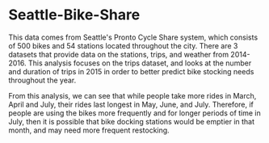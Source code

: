 # Seattle-Bike-Share

This data comes from Seattle's Pronto Cycle Share system, which consists of 500 bikes and 54 stations located throughout the city. There are 3 datasets that provide data on the stations, trips, and weather from 2014-2016. This analysis focuses on the trips dataset, and looks at the number and duration of trips in 2015 in order to better predict bike stocking needs throughout the year.

From this analysis, we can see that while people take more rides in March, April and July, their rides last longest in May, June, and July. Therefore, if people are using the bikes more frequently and for longer periods of time in July, then it is possible that bike docking stations would be emptier in that month, and may need more frequent restocking.
